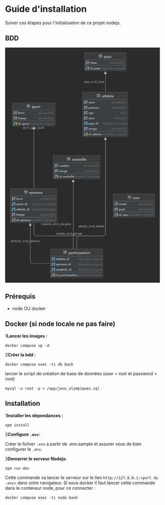# Guide d'installation

   Suiver ces étapes pour l'initialisation de ce projet nodejs.


## BDD

![alt text](https://github.com/bertreux/nodejsEval/blob/main/database/jeux_olympiques.png?raw=true)


## Prérequis

   - node OU docker

## Docker (si node locale ne pas faire)

1**Lancer les images :**

   ```
   docker compose up -d
   ```

2**Créer la bdd :**

   ```
   docker compose exec -ti db bash
   ```

   lancer le script de création de base de données (user = root et password = root)

   ```
   mysql -u root -p < /app/jeux_olympiques.sql
   ```

## Installation

1**Installer les dépendances :**

   ```
   npm install
   ```

2**Configure `.env`:**

   Créer le fichier `.env` a partir de .env.sample et assurer vous de bien configurer le `.env`.

3**Demarrer le serveur Nodejs:**

   ```
   npm run dev
   ```

   Cette commande va lancer le serveur sur le lien `http://127.0.0.1:<port du .env>` dans votre navigateur.
   Si sous docker il faut lancer cette commande dans le conteneur node, pour ce connecter :

   ```
   docker compose exec -ti node bash
   ```